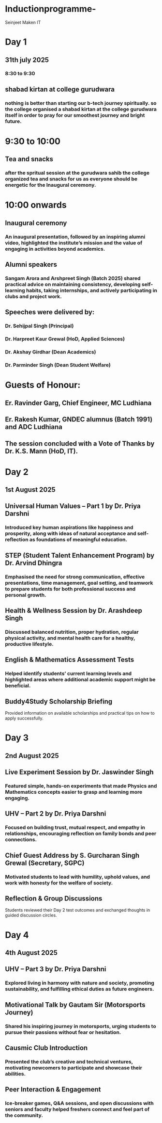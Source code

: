 # Inductionprogramme-
Seinjeet Maken IT 
# Day 1
## 31th july 2025
### 8:30 to 9:30 
## shabad kirtan at college gurudwara 
### nothing is better than starting our b-tech journey spiritually. so the college organised a shabad kirtan at the college gurudwara itself in order to pray for our smoothest journey and bright future.
# 9:30 to 10:00 
## Tea and snacks 
### after the spritual session at the gurudwara sahib the college organized tea and snacks for us as everyone should be energetic for the Inaugural ceremony.
# 10:00 onwards 
## Inaugural ceremony 
### An inaugural presentation, followed by an inspiring alumni video, highlighted the institute’s mission and the value of engaging in activities beyond academics.
## Alumni speakers
### Sangam Arora and Arshpreet Singh (Batch 2025) shared practical advice on maintaining consistency, developing self-learning habits, taking internships, and actively participating in clubs and project work.
## Speeches were delivered by:
### Dr. Sehijpal Singh (Principal)

### Dr. Harpreet Kaur Grewal (HoD, Applied Sciences)

### Dr. Akshay Girdhar (Dean Academics)

### Dr. Parminder Singh (Dean Student Welfare)
# Guests of Honour:
## Er. Ravinder Garg, Chief Engineer, MC Ludhiana

## Er. Rakesh Kumar, GNDEC alumnus (Batch 1991) and ADC Ludhiana
## The session concluded with a Vote of Thanks by Dr. K.S. Mann (HoD, IT).
# Day 2
## 1st August 2025
## Universal Human Values – Part 1 by Dr. Priya Darshni
### Introduced key human aspirations like happiness and prosperity, along with ideas of natural acceptance and self-reflection as foundations of meaningful education.
## STEP (Student Talent Enhancement Program) by Dr. Arvind Dhingra
### Emphasised the need for strong communication, effective presentations, time management, goal setting, and teamwork to prepare students for both professional success and personal growth.
## Health & Wellness Session by Dr. Arashdeep Singh
### Discussed balanced nutrition, proper hydration, regular physical activity, and mental health care for a healthy, productive lifestyle.
## English & Mathematics Assessment Tests
### Helped identify students’ current learning levels and highlighted areas where additional academic support might be beneficial.
## Buddy4Study Scholarship Briefing
Provided information on available scholarships and practical tips on how to apply successfully.
# Day 3
## 2nd August 2025
## Live Experiment Session by Dr. Jaswinder Singh
### Featured simple, hands-on experiments that made Physics and Mathematics concepts easier to grasp and learning more engaging.
## UHV – Part 2 by Dr. Priya Darshni
### Focused on building trust, mutual respect, and empathy in relationships, encouraging reflection on family bonds and peer connections.
## Chief Guest Address by S. Gurcharan Singh Grewal (Secretary, SGPC)
### Motivated students to lead with humility, uphold values, and work with honesty for the welfare of society.
## Reflection & Group Discussions
Students reviewed their Day 2 test outcomes and exchanged thoughts in guided discussion circles.
# Day 4
## 4th August 2025
## UHV – Part 3 by Dr. Priya Darshni
### Explored living in harmony with nature and society, promoting sustainability, and fulfilling ethical duties as future engineers.
## Motivational Talk by Gautam Sir (Motorsports Journey)
### Shared his inspiring journey in motorsports, urging students to pursue their passions without fear or hesitation.
## Causmic Club Introduction
### Presented the club’s creative and technical ventures, motivating newcomers to participate and showcase their abilities.
## Peer Interaction & Engagement
### Ice-breaker games, Q&A sessions, and open discussions with seniors and faculty helped freshers connect and feel part of the community.
